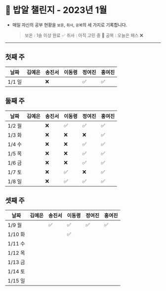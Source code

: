 # 🍚 밥알 챌린지 - 2023년 1월
- 매일 자신의 공부 현황을 `보온`, `취사`, `공복`의 세 가지로 기록합니다.
    
    > 보온 : 1솔 이상 완료 ✅
    취사 : 아직 고민 중 🤔
    공복 : 오늘은 패스 ❌
---

## 첫째 주
**날짜**|김예은|송진서|이동령|정여진|홍여진
---|---|---|---|---|---
1/1 일| |❌ | |✅|✅


## 둘째 주
**날짜**|김예은|송진서|이동령|정여진|홍여진
---|---|---|---|---|---
1/2 월| |❌ |✅|✅|✅
1/3 화| |❌ |❌|❌| ✅
1/4 수| |❌ |❌|✅|✅
1/5 목| |❌ |❌|✅|✅
1/6 금| |❌ |❌|✅|✅
1/7 토| |❌ |✅|❌|✅
1/8 일| |❌ |✅|✅|✅

## 셋째 주
**날짜**|김예은|송진서|이동령|정여진|홍여진
---|---|---|---|---|---
1/9 월| |✅|✅|✅|✅
1/10 화| | |✅|| 
1/11 수| | | ||
1/12 목| | | ||
1/13 금| | | ||
1/14 토| | | ||
1/15 일| | | ||
